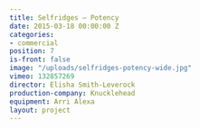 ```yaml
---
title: Selfridges — Potency
date: 2015-03-18 00:00:00 Z
categories:
- commercial
position: 7
is-front: false
image: "/uploads/selfridges-potency-wide.jpg"
vimeo: 132857269
director: Elisha Smith-Leverock
production-company: Knucklehead
equipment: Arri Alexa
layout: project
---
```


